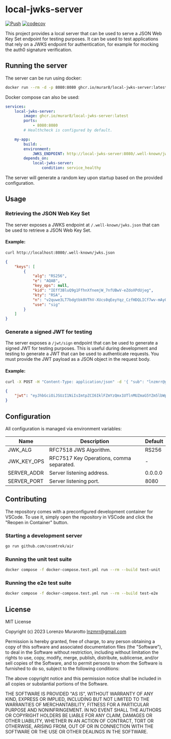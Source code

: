 # local-jwks-server

[![Push](https://github.com/murar8/local-jwks-server/actions/workflows/push.yml/badge.svg)](https://github.com/murar8/local-jwks-server/actions/workflows/push.yml)
[![codecov](https://codecov.io/gh/murar8/local-jwks-server/branch/main/graph/badge.svg?token=XOZ7PWGGLB)](https://codecov.io/gh/murar8/local-jwks-server)

This project provides a local server that can be used to serve a JSON Web Key Set endpoint for testing purposes. It can be used to test applications that rely on a JWKS endpoint for authentication, for example for mocking the auth0 signature verification.

## Running the server

The server can be run using docker:

```bash
docker run --rm -d -p 8080:8080 ghcr.io/murar8/local-jwks-server:latest
```

Docker compose can also be used:

```yaml
services:
    local-jwks-server:
        image: ghcr.io/murar8/local-jwks-server:latest
        ports:
            - 8080:8080
        # Healthcheck is configured by default.

    my-app:
        build: .
        environment:
            JWKS_ENDPOINT: http://local-jwks-server:8080/.well-known/jwks.json
        depends_on:
            local-jwks-server:
                condition: service_healthy
```

The server will generate a random key upon startup based on the provided configuration.

## Usage

### Retrieving the JSON Web Key Set

The server exposes a JWKS endpoint at `/.well-known/jwks.json` that can be used to retrieve a JSON Web Key Set.

#### Example:

```bash
curl http://localhost:8080/.well-known/jwks.json
```

```json
{
    "keys": [
        {
            "alg": "RS256",
            "e": "AQAB",
            "key_ops": null,
            "kid": "IEff3BluQ9g1FfhnXfnemjW_7nfUBwV-eZdoXPdUjeg",
            "kty": "RSA",
            "n": "v2quwe3LT7bdgtbk0VThV-XUcs0qEeyYqz_CzfHDQLICf7wv-mAyOm3P6QFxKRF35n0Qx5iPjliiw6cOXpMVYHONI_IcTeGunhqx2OTQhNgPOmQytPtaiIRlG5Gu8-y79Gy4rDqt2OSxOAoBMvxlJcBM9wKy8wbeyW8Gkdtpu_fIvJZlgygazzKOQ4gI8roPpxOj5hjupsGjlYWsdAiPUAZxru0aOeBIl2b9qVxTyWLysGkf5XSR03jS3dMD3x1D10uOpAJYqTIw0FXTJTtTf5klAxaD1RNRgqovAd1TOtB-WEwgLH8dkZTC1z7jdccYK1XuRLSFE8YBcJA3gsvIGw",
            "use": "sig"
        }
    ]
}
```

### Generate a signed JWT for testing

The server exposes a `/jwt/sign` endpoint that can be used to generate a signed JWT for testing purposes. This is useful during development and testing to generate a JWT that can be used to authenticate requests. You must provide the JWT payload as a JSON object in the request body.

#### Example:

```bash
curl -X POST -H "Content-Type: application/json" -d '{ "sub": "lnzmrr@gmail.com" }' http://localhost:8080/jwt/sign
```

```json
{
    "jwt": "eyJhbGciOiJSUzI1NiIsImtpZCI6IklFZmYzQmx1UTlnMUZmaG5YZm5lbWpXXzduZlVCd1YtZVpkb1hQZFVqZWciLCJ0eXAiOiJKV1QifQ.eyJzdWIiOiJsbnptcnJAZ21haWwuY29tIn0.A0PO4Qbf4AeDMrboOX3rUK17Un3SEIqT10T6Ejky4Y_LxmQMpV8R75wLX52EI67KenLIScncysh5gWkPiXFm3y6XMp3y9HFgWykDuR7pJJ-zbdbqRQ5qxOgms7rKw2y4hjpncyQuoL3z7Gm2GhqSmLXrrARB3J2DnDZdXWlDIMxDA-buLP8Ift06PuIAb8s1qozcouHLNOUNBYyzwPeRiQ4QtUAwl5ewFwAyTlssLMwDvlV3lWMPTWY5bfpfUeYah8zVY7gD_lM5Vi2mPCL89PImSIjH10yRrckNXnDa8Paqp5DuEL8mJ0KBpUF0FRTEdBoO3LPs1OwAkRdzavZ7lQ"
}
```

## Configuration

All configuration is managed via environment variables:

| Name        | Description                              | Default |
| ----------- | ---------------------------------------- | ------- |
| JWK_ALG     | RFC7518 JWS Algorithm.                   | RS256   |
| JWK_KEY_OPS | RFC7517 Key Operations, comma separated. | -       |
| SERVER_ADDR | Server listening address.                | 0.0.0.0 |
| SERVER_PORT | Server listening port.                   | 8080    |

## Contributing

The repository comes with a preconfigured development container for VSCode. To use it, simply open the repository in VSCode and click the "Reopen in Container" button.

### Starting a development server

```bash
go run github.com/cosmtrek/air
```

### Running the unit test suite

```bash
docker compose -f docker-compose.test.yml run --rm --build test-unit
```

### Running the e2e test suite

```bash
docker compose -f docker-compose.test.yml run --rm --build test-e2e
```

## License

MIT License

Copyright (c) 2023 Lorenzo Murarotto <lnzmrr@gmail.com>

Permission is hereby granted, free of charge, to any person obtaining a copy
of this software and associated documentation files (the "Software"), to deal
in the Software without restriction, including without limitation the rights
to use, copy, modify, merge, publish, distribute, sublicense, and/or sell
copies of the Software, and to permit persons to whom the Software is
furnished to do so, subject to the following conditions:

The above copyright notice and this permission notice shall be included in all
copies or substantial portions of the Software.

THE SOFTWARE IS PROVIDED "AS IS", WITHOUT WARRANTY OF ANY KIND, EXPRESS OR
IMPLIED, INCLUDING BUT NOT LIMITED TO THE WARRANTIES OF MERCHANTABILITY,
FITNESS FOR A PARTICULAR PURPOSE AND NONINFRINGEMENT. IN NO EVENT SHALL THE
AUTHORS OR COPYRIGHT HOLDERS BE LIABLE FOR ANY CLAIM, DAMAGES OR OTHER
LIABILITY, WHETHER IN AN ACTION OF CONTRACT, TORT OR OTHERWISE, ARISING FROM,
OUT OF OR IN CONNECTION WITH THE SOFTWARE OR THE USE OR OTHER DEALINGS IN THE
SOFTWARE.
